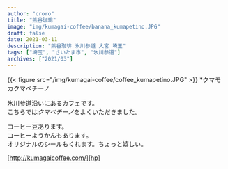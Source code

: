 ```yaml
---
author: "croro"
title: "熊谷珈琲"
image: "img/kumagai-coffee/banana_kumapetino.JPG"
draft: false
date: 2021-03-11
description: "熊谷珈琲 氷川参道 大宮 埼玉"
tags: ["埼玉", "さいたま市", "氷川参道"]
archives: ["2021/03"]
---
```


{{< figure src="/img/kumagai-coffee/coffee_kumapetino.JPG" >}}
*クマモカクマペチーノ  
  
  
氷川参道沿いにあるカフェです。  
こちらでは*クマペチーノ*をよくいただきました。  

コーヒー豆あります。  
コーヒーようかんもあります。  
オリジナルのシールもくれます。ちょっと嬉しい。

[http://kumagaicoffee.com/][hp]

[hp]:http://kumagaicoffee.com/
